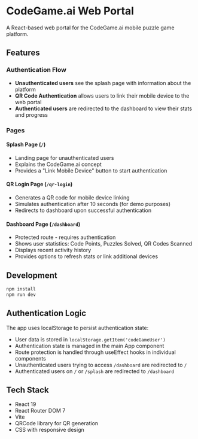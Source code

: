 # CodeGame.ai Web Portal

A React-based web portal for the CodeGame.ai mobile puzzle game platform.

## Features

### Authentication Flow
- **Unauthenticated users** see the splash page with information about the platform
- **QR Code Authentication** allows users to link their mobile device to the web portal
- **Authenticated users** are redirected to the dashboard to view their stats and progress

### Pages

#### Splash Page (`/`)
- Landing page for unauthenticated users
- Explains the CodeGame.ai concept
- Provides a "Link Mobile Device" button to start authentication

#### QR Login Page (`/qr-login`)
- Generates a QR code for mobile device linking
- Simulates authentication after 10 seconds (for demo purposes)
- Redirects to dashboard upon successful authentication

#### Dashboard Page (`/dashboard`)
- Protected route - requires authentication
- Shows user statistics: Code Points, Puzzles Solved, QR Codes Scanned
- Displays recent activity history
- Provides options to refresh stats or link additional devices

## Development

```bash
npm install
npm run dev
```

## Authentication Logic

The app uses localStorage to persist authentication state:
- User data is stored in `localStorage.getItem('codeGameUser')`
- Authentication state is managed in the main App component
- Route protection is handled through useEffect hooks in individual components
- Unauthenticated users trying to access `/dashboard` are redirected to `/`
- Authenticated users on `/` or `/splash` are redirected to `/dashboard`

## Tech Stack

- React 19
- React Router DOM 7
- Vite
- QRCode library for QR generation
- CSS with responsive design

